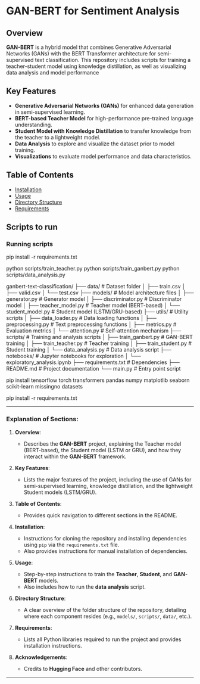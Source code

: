 # GAN-BERT for Sentiment Analysis

## Overview
**GAN-BERT** is a hybrid model that combines Generative Adversarial Networks (GANs) with the BERT Transformer architecture for semi-supervised text classification. This repository includes scripts for training a teacher-student model using knowledge distillation, as well as visualizing data analysis and model performance

## Key Features
- **Generative Adversarial Networks (GANs)** for enhanced data generation in semi-supervised learning.
- **BERT-based Teacher Model** for high-performance pre-trained language understanding.
- **Student Model with Knowledge Distillation** to transfer knowledge from the teacher to a lightweight model.
- **Data Analysis** to explore and visualize the dataset prior to model training.
- **Visualizations** to evaluate model performance and data characteristics.

## Table of Contents
- [Installation](#installation)
- [Usage](#usage)
- [Directory Structure](#directory-structure)
- [Requirements](#requirements)
## Scripts to run

### Running scripts
pip install -r requirements.txt

python scripts/train_teacher.py
python scripts/train_ganbert.py
python scripts/data_analysis.py


ganbert-text-classification/
├── data/                   # Dataset folder
│   ├── train.csv
│   ├── valid.csv
│   └── test.csv
├── models/                 # Model architecture files
│   ├── generator.py        # Generator model
│   ├── discriminator.py    # Discriminator model
│   ├── teacher_model.py    # Teacher model (BERT-based)
│   └── student_model.py    # Student model (LSTM/GRU-based)
├── utils/                  # Utility scripts
│   ├── data_loader.py      # Data loading functions
│   ├── preprocessing.py    # Text preprocessing functions
│   ├── metrics.py          # Evaluation metrics
│   └── attention.py        # Self-attention mechanism
├── scripts/                # Training and analysis scripts
│   ├── train_ganbert.py    # GAN-BERT training
│   ├── train_teacher.py    # Teacher training
│   ├── train_student.py    # Student training
│   └── data_analysis.py    # Data analysis script
├── notebooks/              # Jupyter notebooks for exploration
│   └── exploratory_analysis.ipynb
├── requirements.txt        # Dependencies
├── README.md               # Project documentation
└── main.py                 # Entry point script





pip install tensorflow torch transformers pandas numpy matplotlib seaborn scikit-learn missingno datasets


pip install -r requirements.txt


---

### **Explanation of Sections:**

1. **Overview**: 
   - Describes the **GAN-BERT** project, explaining the Teacher model (BERT-based), the Student model (LSTM or GRU), and how they interact within the **GAN-BERT** framework.

2. **Key Features**: 
   - Lists the major features of the project, including the use of GANs for semi-supervised learning, knowledge distillation, and the lightweight Student models (LSTM/GRU).

3. **Table of Contents**: 
   - Provides quick navigation to different sections in the README.

4. **Installation**:
   - Instructions for cloning the repository and installing dependencies using `pip` via the `requirements.txt` file.
   - Also provides instructions for manual installation of dependencies.

5. **Usage**:
   - Step-by-step instructions to train the **Teacher**, **Student**, and **GAN-BERT** models.
   - Also includes how to run the **data analysis** script.

6. **Directory Structure**:
   - A clear overview of the folder structure of the repository, detailing where each component resides (e.g., `models/`, `scripts/`, `data/`, etc.).

7. **Requirements**:
   - Lists all Python libraries required to run the project and provides installation instructions.


8. **Acknowledgements**:
   - Credits to **Hugging Face** and other contributors.

---


